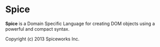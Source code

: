 # Spice

**Spice** is a Domain Specific Language for creating DOM objects using a powerful and compact syntax.

Copyright (c) 2013 Spiceworks Inc.